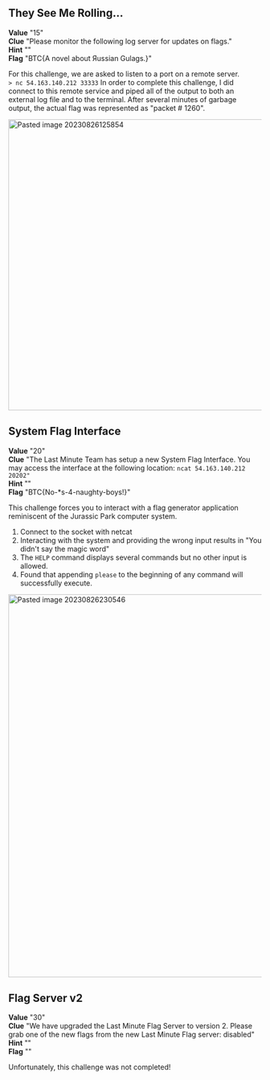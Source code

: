 ## They See Me Rolling...  
**Value** "15"  
**Clue** "Please monitor the following log server for updates on flags."  
**Hint** ""  
**Flag** "BTC{A novel about Яussian Gulags.}"  

For this challenge, we are asked to listen to a port on a remote server.  
`> nc 54.163.140.212 33333`
In order to complete this challenge, I did connect to this remote service and piped all of the output to both an external log file and to the terminal.  After several minutes of garbage output, the actual flag was represented as "packet # 1260". 

<img width="579" alt="Pasted image 20230826125854" src="https://github.com/n3tl0kr/Last-Minute-CTF-2023/assets/43141524/e67bbf97-ccad-4c5f-b17e-d0c74736dd5f">

## System Flag Interface
**Value** "20"  
**Clue** "The Last Minute Team has setup a new System Flag Interface. You may access the interface at the following location:
`ncat 54.163.140.212 20202"`  
**Hint** ""  
**Flag** "BTC{No-*s-4-naughty-boys!}"  

This challenge forces you to interact with a flag generator application reminiscent of the Jurassic Park computer system.  

1. Connect to the socket with netcat
2. Interacting with the system and providing the wrong input results in "You didn't say the magic word" 
3. The `HELP` command displays several commands but no other input is allowed. 
4. Found that appending `please` to the beginning of any command will successfully execute.

<img width="762" alt="Pasted image 20230826230546" src="https://github.com/n3tl0kr/Last-Minute-CTF-2023/assets/43141524/e7ab2f67-981d-4cd2-aa32-34176cfe7958">

## Flag Server v2
**Value** "30"  
**Clue** "We have upgraded the Last Minute Flag Server to version 2. Please grab one of the new flags from the new Last Minute Flag server: disabled"  
**Hint** ""  
**Flag** "" 

Unfortunately, this challenge was not completed!
